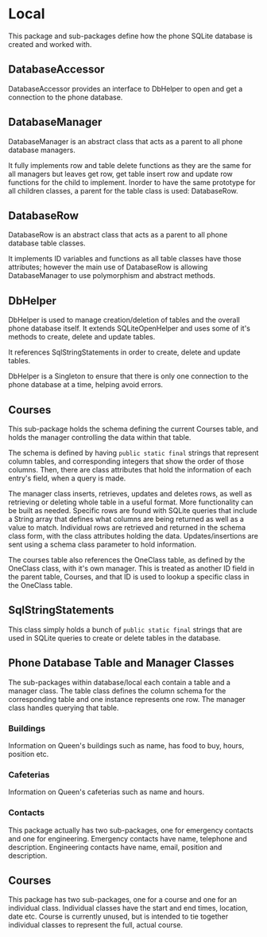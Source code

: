 # Local

This package and sub-packages define how the phone SQLite database is created and worked with.

## DatabaseAccessor

DatabaseAccessor provides an interface to DbHelper to open and get a connection to the phone database.

## DatabaseManager

DatabaseManager is an abstract class that acts as a parent to all phone database managers.

It fully implements row and table delete functions as they are the same for all managers but leaves get row, get table
insert row and update row functions for the child to implement. Inorder to have the same prototype for all children
classes, a parent for the table class is used: DatabaseRow.

## DatabaseRow

DatabaseRow is an abstract class that acts as a parent to all phone database table classes.

It implements ID variables and functions as all table classes have those attributes; however the main use of DatabaseRow
is allowing DatabaseManager to use polymorphism and abstract methods.

## DbHelper

DbHelper is used to manage creation/deletion of tables and the overall phone database itself.
It extends SQLiteOpenHelper and uses some of it's methods to create, delete and update tables.

It references SqlStringStatements in order to create, delete and update tables.

DbHelper is a Singleton to ensure that there is only one connection to the phone database at a time, helping
avoid errors.

## Courses

This sub-package holds the schema defining the current Courses table, and holds the manager controlling the data within that table.

The schema is defined by having `public static final` strings that represent column tables, and corresponding integers that show the order of those columns. Then, there are class attributes that hold the information of each entry's field, when a query is made.

The manager class inserts, retrieves, updates and deletes rows, as well as retrieving or deleting whole table in a useful format. More functionality can be built as needed. Specific rows are found with SQLite queries
that include a String array that defines what columns are being returned as well as a value to match. Individual rows are retrieved and returned in the schema class form, with the class attributes holding the data.
Updates/insertions are sent using a schema class parameter to hold information.

The courses table also references the OneClass table, as defined by the OneClass class, with it's own manager. This is treated as another ID field in the parent table, Courses, and that ID is used to lookup a specific class in the OneClass table.

## SqlStringStatements

This class simply holds a bunch of `public static final` strings that are used in SQLite queries to create or delete tables in the database.

## Phone Database Table and Manager Classes

The sub-packages within database/local each contain a table and a manager class. The table class defines the column schema for
the corresponding table and one instance represents one row. The manager class handles querying that table.

### Buildings

Information on Queen's buildings such as name, has food to buy, hours, position etc.

### Cafeterias

Information on Queen's cafeterias such as name and hours.

### Contacts

This package actually has two sub-packages, one for emergency contacts and one for engineering. Emergency contacts
have name, telephone and description. Engineering contacts have name, email, position and description.

## Courses

This package has two sub-packages, one for a course and one for an individual class. Individual classes have the start
and end times, location, date etc. Course is currently unused, but is intended to tie together individual classes
to represent the full, actual course.